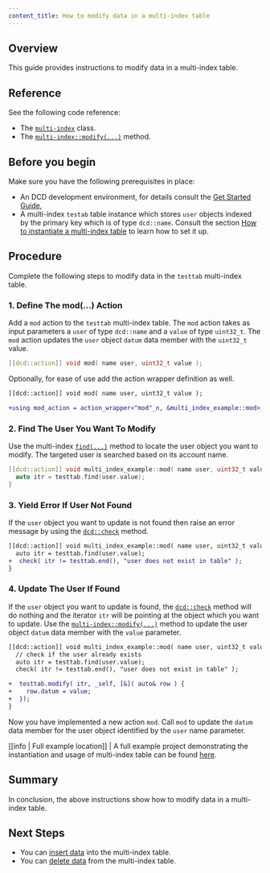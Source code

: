 ```yaml
---
content_title: How to modify data in a multi-index table
---
```


## Overview

This guide provides instructions to modify data in a multi-index table.

## Reference

See the following code reference:

* The [`multi-index`](../../classdcd_1_1multi__index) class.
* The [`multi-index::modify(...)`](../../group__multiindex/#function-modify) method.

## Before you begin

Make sure you have the following prerequisites in place:

* An DCD development environment, for details consult the [Get Started Guide](https://developers.dcd.io/welcome/latest/getting-started-guide/index),
* A multi-index `testab` table instance which stores `user` objects indexed by the primary key which is of type `dcd::name`. Consult the section [How to instantiate a multi-index table](./how-to-instantiate-a-multi-index-table) to learn how to set it up.

## Procedure

Complete the following steps to modify data in the `testtab` multi-index table.

### 1. Define The mod(...) Action

Add a `mod` action to the `testtab` multi-index table. The `mod` action takes as input parameters a `user` of type `dcd::name` and a `value` of type `uint32_t`. The `mod` action updates the `user` object `datum` data member with the `uint32_t` value.

```cpp
[[dcd::action]] void mod( name user, uint32_t value );
```

Optionally, for ease of use add the action wrapper definition as well.

```diff
[[dcd::action]] void mod( name user, uint32_t value );

+using mod_action = action_wrapper<"mod"_n, &multi_index_example::mod>;
```

### 2. Find The User You Want To Modify

Use the multi-index [`find(...)`](../../group__multiindex#function-find) method to locate the user object you want to modify. The targeted user is searched based on its account name.

```cpp
[[dcd::action]] void multi_index_example::mod( name user, uint32_t value ) {
  auto itr = testtab.find(user.value);
}
```

### 3. Yield Error If User Not Found

If the `user` object you want to update is not found then raise an error message by using the [`dcd::check`](../../namespacedcd/#function-check-17) method.

```diff
[[dcd::action]] void multi_index_example::mod( name user, uint32_t value ) {
  auto itr = testtab.find(user.value);
+  check( itr != testtab.end(), "user does not exist in table" );
}
```

### 4. Update The User If Found

If the `user` object you want to update is found, the [`dcd::check`](../../namespacedcd/#function-check-17) method will do nothing and the iterator `itr` will be pointing at the object which you want to update. Use the [`multi-index::modify(...)`](../../group__multiindex/#function-modify) method to update the user object `datum` data member with the `value` parameter.

```diff
[[dcd::action]] void multi_index_example::mod( name user, uint32_t value ) {
  // check if the user already exists
  auto itr = testtab.find(user.value);
  check( itr != testtab.end(), "user does not exist in table" );

+  testtab.modify( itr, _self, [&]( auto& row ) {
+    row.datum = value;
+  });
}
```

Now you have implemented a new action `mod`. Call `mod` to update the `datum` data member for the user object identified by the `user` name parameter.

[[info | Full example location]]
| A full example project demonstrating the instantiation and usage of multi-index table can be found [here](https://github.com/DCD/dcd.cdt/tree/master/examples/multi_index_example).

## Summary

In conclusion, the above instructions show how to modify data in a multi-index table.

## Next Steps

* You can [insert data](./how-to-insert-data-into-a-multi-index-table) into the multi-index table.
* You can [delete data](./how-to-delete-data-from-a-multi-index-table) from the multi-index table.
